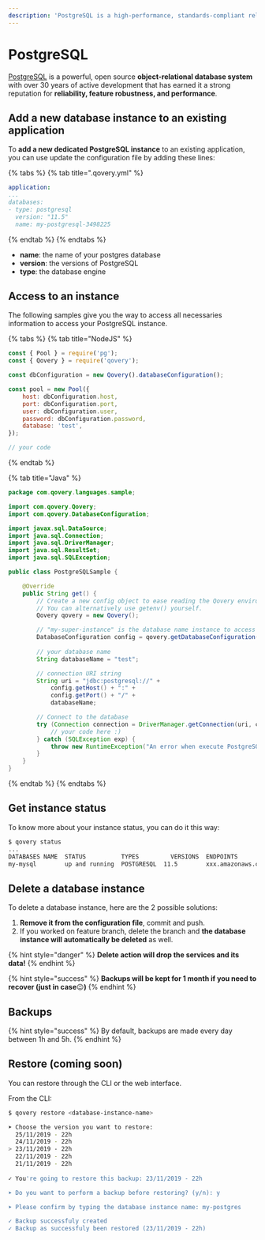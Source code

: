```yaml
---
description: 'PostgreSQL is a high-performance, standards-compliant relational SQL database.'
---
```


# PostgreSQL

[PostgreSQL](https://www.postgresql.org/) is a powerful, open source **object-relational database system** with over 30 years of active development that has earned it a strong reputation for **reliability, feature robustness, and performance**.

## Add a new database instance to an existing application

To **add a new dedicated PostgreSQL instance** to an existing application, you can use update the configuration file by adding these lines:

{% tabs %}
{% tab title=".qovery.yml" %}
```yaml
application:
...
databases:
- type: postgresql
  version: "11.5"
  name: my-postgresql-3498225
```
{% endtab %}
{% endtabs %}

* **name**: the name of your postgres database
* **version**: the versions of PostgreSQL
* **type**: the database engine

## Access to an instance

The following samples give you the way to access all necessaries information to access your PostgreSQL instance.

{% tabs %}
{% tab title="NodeJS" %}
```javascript
const { Pool } = require('pg');
const { Qovery } = require('qovery');

const dbConfiguration = new Qovery().databaseConfiguration();

const pool = new Pool({
    host: dbConfiguration.host,
    port: dbConfiguration.port,
    user: dbConfiguration.user,
    password: dbConfiguration.password,
    database: 'test', 
});

// your code
```
{% endtab %}

{% tab title="Java" %}
```java
package com.qovery.languages.sample;

import com.qovery.Qovery;
import com.qovery.DatabaseConfiguration;

import javax.sql.DataSource;
import java.sql.Connection;
import java.sql.DriverManager;
import java.sql.ResultSet;
import java.sql.SQLException;

public class PostgreSQLSample {

    @Override
    public String get() {
        // Create a new config object to ease reading the Qovery environment variables.
        // You can alternatively use getenv() yourself.
        Qovery qovery = new Qovery();

        // "my-super-instance" is the database name instance to access
        DatabaseConfiguration config = qovery.getDatabaseConfiguration("my-super-instance");
        
        // your database name
        String databaseName = "test";

        // connection URI string
        String uri = "jdbc:postgresql://" + 
            config.getHost() + ":" + 
            config.getPort() + "/" + 
            databaseName;

        // Connect to the database
        try (Connection connection = DriverManager.getConnection(uri, config.getUsername(), config.getPassword())) {
            // your code here :)
        } catch (SQLException exp) {
            throw new RuntimeException("An error when execute PostgreSQL", exp);
        }
    }
}
```
{% endtab %}
{% endtabs %}

## Get instance status

To know more about your instance status, you can do it this way:

```bash
$ qovery status
...
DATABASES NAME	STATUS        	TYPES	      VERSIONS	ENDPOINTS        	PORTS	USERNAME 	PASSWORDS       	APPLICATIONS   
my-mysql      	up and running	POSTGRESQL	11.5     	xxx.amazonaws.com	3306 	username	password	        client-example-postgresql
```

## Delete a database instance

To delete a database instance, here are the 2 possible solutions:

1. **Remove it from the configuration file**, commit and push.
2. If you worked on feature branch, delete the branch and **the database instance will automatically be deleted** as well.

{% hint style="danger" %}
**Delete action will drop the services and its data!**
{% endhint %}

{% hint style="success" %}
**Backups will be kept for 1 month if you need to recover \(just in case**😉**\)**
{% endhint %}

## Backups

{% hint style="success" %}
By default, backups are made every day between 1h and 5h.
{% endhint %}

## Restore \(coming soon\)

You can restore through the CLI or the web interface.

From the CLI:

```bash
$ qovery restore <database-instance-name>

➤ Choose the version you want to restore:
  25/11/2019 - 22h
  24/11/2019 - 22h
> 23/11/2019 - 22h
  22/11/2019 - 22h
  21/11/2019 - 22h
  
✓ You're going to restore this backup: 23/11/2019 - 22h

➤ Do you want to perform a backup before restoring? (y/n): y

➤ Please confirm by typing the database instance name: my-postgres

✓ Backup successfuly created
✓ Backup as successfuly been restored (23/11/2019 - 22h)
```

